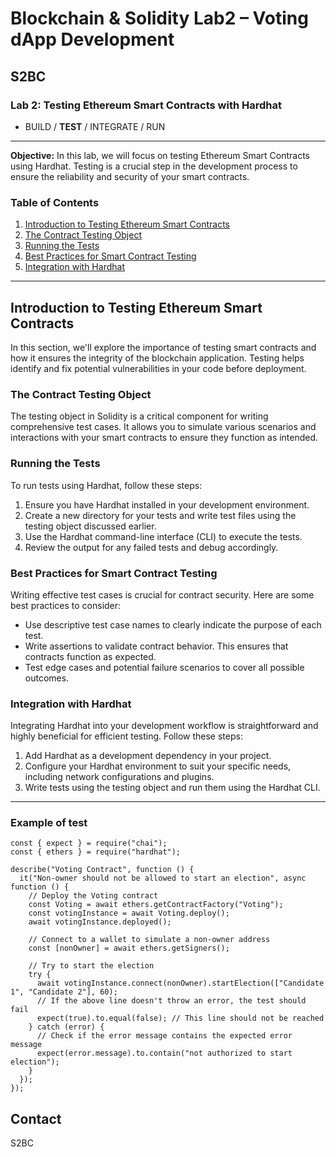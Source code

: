 # Blockchain & Solidity Lab2 – Voting dApp Development

## S2BC

### Lab 2: Testing Ethereum Smart Contracts with Hardhat
- BUILD / **TEST** / INTEGRATE / RUN

---

**Objective:** In this lab, we will focus on testing Ethereum Smart Contracts using Hardhat. Testing is a crucial step in the development process to ensure the reliability and security of your smart contracts.

### Table of Contents

1. [Introduction to Testing Ethereum Smart Contracts](#introduction-to-testing-ethereum-smart-contracts)
2. [The Contract Testing Object](#the-contract-testing-object)
3. [Running the Tests](#running-the-tests)
4. [Best Practices for Smart Contract Testing](#best-practices-for-smart-contract-testing)
5. [Integration with Hardhat](#integration-with-hardhat)

---

## Introduction to Testing Ethereum Smart Contracts

In this section, we'll explore the importance of testing smart contracts and how it ensures the integrity of the blockchain application. Testing helps identify and fix potential vulnerabilities in your code before deployment.

### The Contract Testing Object

The testing object in Solidity is a critical component for writing comprehensive test cases. It allows you to simulate various scenarios and interactions with your smart contracts to ensure they function as intended.

### Running the Tests

To run tests using Hardhat, follow these steps:

1. Ensure you have Hardhat installed in your development environment.
2. Create a new directory for your tests and write test files using the testing object discussed earlier.
3. Use the Hardhat command-line interface (CLI) to execute the tests.
4. Review the output for any failed tests and debug accordingly.

### Best Practices for Smart Contract Testing

Writing effective test cases is crucial for contract security. Here are some best practices to consider:

- Use descriptive test case names to clearly indicate the purpose of each test.
- Write assertions to validate contract behavior. This ensures that contracts function as expected.
- Test edge cases and potential failure scenarios to cover all possible outcomes.

### Integration with Hardhat

Integrating Hardhat into your development workflow is straightforward and highly beneficial for efficient testing. Follow these steps:

1. Add Hardhat as a development dependency in your project.
2. Configure your Hardhat environment to suit your specific needs, including network configurations and plugins.
3. Write tests using the testing object and run them using the Hardhat CLI.

---

### Example of test

```
const { expect } = require("chai");
const { ethers } = require("hardhat");

describe("Voting Contract", function () {
  it("Non-owner should not be allowed to start an election", async function () {
    // Deploy the Voting contract
    const Voting = await ethers.getContractFactory("Voting");
    const votingInstance = await Voting.deploy();
    await votingInstance.deployed();

    // Connect to a wallet to simulate a non-owner address
    const [nonOwner] = await ethers.getSigners();

    // Try to start the election
    try {
      await votingInstance.connect(nonOwner).startElection(["Candidate 1", "Candidate 2"], 60);
      // If the above line doesn't throw an error, the test should fail
      expect(true).to.equal(false); // This line should not be reached
    } catch (error) {
      // Check if the error message contains the expected error message
      expect(error.message).to.contain("not authorized to start election");
    }
  });
});

```

## Contact

S2BC

